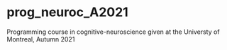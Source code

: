# prog_neuroc_A2021
Programming course in cognitive-neuroscience given at the Universty of Montreal, Autumn 2021
